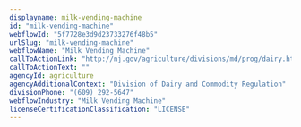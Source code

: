 ```yaml
---
displayname: milk-vending-machine
id: "milk-vending-machine"
webflowId: "5f7728e3d9d23733276f48b5"
urlSlug: "milk-vending-machine"
webflowName: "Milk Vending Machine"
callToActionLink: "http://nj.gov/agriculture/divisions/md/prog/dairy.html"
callToActionText: ""
agencyId: agriculture
agencyAdditionalContext: "Division of Dairy and Commodity Regulation"
divisionPhone: "(609) 292-5647"
webflowIndustry: "Milk Vending Machine"
licenseCertificationClassification: "LICENSE"
---
```

